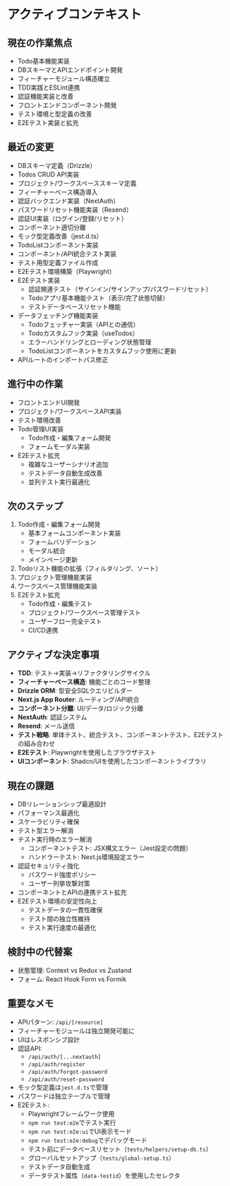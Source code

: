 # アクティブコンテキスト

## 現在の作業焦点
- Todo基本機能実装
- DBスキーマとAPIエンドポイント開発
- フィーチャーモジュール構造確立
- TDD実践とESLint連携
- 認証機能実装と改善
- フロントエンドコンポーネント開発
- テスト環境と型定義の改善
- E2Eテスト実装と拡充

## 最近の変更
- DBスキーマ定義（Drizzle）
- Todos CRUD API実装
- プロジェクト/ワークスペーススキーマ定義
- フィーチャーベース構造導入
- 認証バックエンド実装（NextAuth）
- パスワードリセット機能実装（Resend）
- 認証UI実装（ログイン/登録/リセット）
- コンポーネント適切分離
- モック型定義改善（jest.d.ts）
- TodoListコンポーネント実装
- コンポーネント/API統合テスト実装
- テスト用型定義ファイル作成
- E2Eテスト環境構築（Playwright）
- E2Eテスト実装
  - 認証関連テスト（サインイン/サインアップ/パスワードリセット）
  - Todoアプリ基本機能テスト（表示/完了状態切替）
  - テストデータベースリセット機能
- データフェッチング機能実装
  - Todoフェッチャー実装（APIとの通信）
  - Todoカスタムフック実装（useTodos）
  - エラーハンドリングとローディング状態管理
  - TodoListコンポーネントをカスタムフック使用に更新
- APIルートのインポートパス修正

## 進行中の作業
- フロントエンドUI開発
- プロジェクト/ワークスペースAPI実装
- テスト環境改善
- Todo管理UI実装
  - Todo作成・編集フォーム開発
  - フォームモーダル実装
- E2Eテスト拡充
  - 複雑なユーザーシナリオ追加
  - テストデータ自動生成改善
  - 並列テスト実行最適化

## 次のステップ
1. Todo作成・編集フォーム開発
   - 基本フォームコンポーネント実装
   - フォームバリデーション
   - モーダル統合
   - メインページ更新
2. Todoリスト機能の拡張（フィルタリング、ソート）
3. プロジェクト管理機能実装
4. ワークスペース管理機能実装
5. E2Eテスト拡充
   - Todo作成・編集テスト
   - プロジェクト/ワークスペース管理テスト
   - ユーザーフロー完全テスト
   - CI/CD連携

## アクティブな決定事項
- **TDD**: テスト→実装→リファクタリングサイクル
- **フィーチャーベース構造**: 機能ごとのコード整理
- **Drizzle ORM**: 型安全SQLクエリビルダー
- **Next.js App Router**: ルーティング/API統合
- **コンポーネント分離**: UI/データ/ロジック分離
- **NextAuth**: 認証システム
- **Resend**: メール送信
- **テスト戦略**: 単体テスト、統合テスト、コンポーネントテスト、E2Eテストの組み合わせ
- **E2Eテスト**: Playwrightを使用したブラウザテスト
- **UIコンポーネント**: Shadcn/UIを使用したコンポーネントライブラリ

## 現在の課題
- DBリレーションシップ最適設計
- パフォーマンス最適化
- スケーラビリティ確保
- テスト型エラー解消
- テスト実行時のエラー解消
  - コンポーネントテスト: JSX構文エラー（Jest設定の問題）
  - ハンドラーテスト: Next.js環境設定エラー
- 認証セキュリティ強化
  - パスワード強度ポリシー
  - ユーザー列挙攻撃対策
- コンポーネントとAPIの連携テスト拡充
- E2Eテスト環境の安定性向上
  - テストデータの一貫性確保
  - テスト間の独立性維持
  - テスト実行速度の最適化

## 検討中の代替案
- 状態管理: Context vs Redux vs Zustand
- フォーム: React Hook Form vs Formik

## 重要なメモ
- APIパターン: `/api/[resource]`
- フィーチャーモジュールは独立開発可能に
- UIはレスポンシブ設計
- 認証API:
  - `/api/auth/[...nextauth]`
  - `/api/auth/register`
  - `/api/auth/forgot-password`
  - `/api/auth/reset-password`
- モック型定義は`jest.d.ts`で管理
- パスワードは独立テーブルで管理
- E2Eテスト:
  - Playwrightフレームワーク使用
  - `npm run test:e2e`でテスト実行
  - `npm run test:e2e:ui`でUI表示モード
  - `npm run test:e2e:debug`でデバッグモード
  - テスト前にデータベースリセット（`tests/helpers/setup-db.ts`）
  - グローバルセットアップ（`tests/global-setup.ts`）
  - テストデータ自動生成
  - データテスト属性（`data-testid`）を使用したセレクタ
